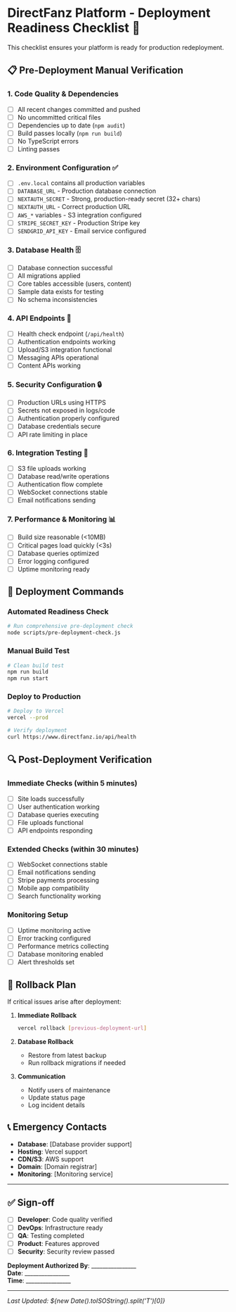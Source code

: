 # DirectFanz Platform - Deployment Readiness Checklist 🚀

This checklist ensures your platform is ready for production redeployment.

## 📋 Pre-Deployment Manual Verification

### 1. Code Quality & Dependencies
- [ ] All recent changes committed and pushed
- [ ] No uncommitted critical files
- [ ] Dependencies up to date (`npm audit`)
- [ ] Build passes locally (`npm run build`)
- [ ] No TypeScript errors
- [ ] Linting passes

### 2. Environment Configuration ✅
- [ ] `.env.local` contains all production variables
- [ ] `DATABASE_URL` - Production database connection
- [ ] `NEXTAUTH_SECRET` - Strong, production-ready secret (32+ chars)
- [ ] `NEXTAUTH_URL` - Correct production URL
- [ ] `AWS_*` variables - S3 integration configured
- [ ] `STRIPE_SECRET_KEY` - Production Stripe key
- [ ] `SENDGRID_API_KEY` - Email service configured

### 3. Database Health 🗄️
- [ ] Database connection successful
- [ ] All migrations applied
- [ ] Core tables accessible (users, content)
- [ ] Sample data exists for testing
- [ ] No schema inconsistencies

### 4. API Endpoints 🔌
- [ ] Health check endpoint (`/api/health`)
- [ ] Authentication endpoints working
- [ ] Upload/S3 integration functional
- [ ] Messaging APIs operational
- [ ] Content APIs working

### 5. Security Configuration 🔒
- [ ] Production URLs using HTTPS
- [ ] Secrets not exposed in logs/code
- [ ] Authentication properly configured
- [ ] Database credentials secure
- [ ] API rate limiting in place

### 6. Integration Testing 🔄
- [ ] S3 file uploads working
- [ ] Database read/write operations
- [ ] Authentication flow complete
- [ ] WebSocket connections stable
- [ ] Email notifications sending

### 7. Performance & Monitoring 📊
- [ ] Build size reasonable (<10MB)
- [ ] Critical pages load quickly (<3s)
- [ ] Database queries optimized
- [ ] Error logging configured
- [ ] Uptime monitoring ready

## 🚀 Deployment Commands

### Automated Readiness Check
```bash
# Run comprehensive pre-deployment check
node scripts/pre-deployment-check.js
```

### Manual Build Test
```bash
# Clean build test
npm run build
npm run start
```

### Deploy to Production
```bash
# Deploy to Vercel
vercel --prod

# Verify deployment
curl https://www.directfanz.io/api/health
```

## 🔍 Post-Deployment Verification

### Immediate Checks (within 5 minutes)
- [ ] Site loads successfully
- [ ] User authentication working
- [ ] Database queries executing
- [ ] File uploads functional
- [ ] API endpoints responding

### Extended Checks (within 30 minutes)
- [ ] WebSocket connections stable
- [ ] Email notifications sending
- [ ] Stripe payments processing
- [ ] Mobile app compatibility
- [ ] Search functionality working

### Monitoring Setup
- [ ] Uptime monitoring active
- [ ] Error tracking configured
- [ ] Performance metrics collecting
- [ ] Database monitoring enabled
- [ ] Alert thresholds set

## 🚨 Rollback Plan

If critical issues arise after deployment:

1. **Immediate Rollback**
   ```bash
   vercel rollback [previous-deployment-url]
   ```

2. **Database Rollback**
   - Restore from latest backup
   - Run rollback migrations if needed

3. **Communication**
   - Notify users of maintenance
   - Update status page
   - Log incident details

## 📞 Emergency Contacts

- **Database**: [Database provider support]
- **Hosting**: Vercel support
- **CDN/S3**: AWS support
- **Domain**: [Domain registrar]
- **Monitoring**: [Monitoring service]

---

## ✅ Sign-off

- [ ] **Developer**: Code quality verified
- [ ] **DevOps**: Infrastructure ready
- [ ] **QA**: Testing completed
- [ ] **Product**: Features approved
- [ ] **Security**: Security review passed

**Deployment Authorized By**: ________________  
**Date**: ________________  
**Time**: ________________  

---

*Last Updated: ${new Date().toISOString().split('T')[0]}*